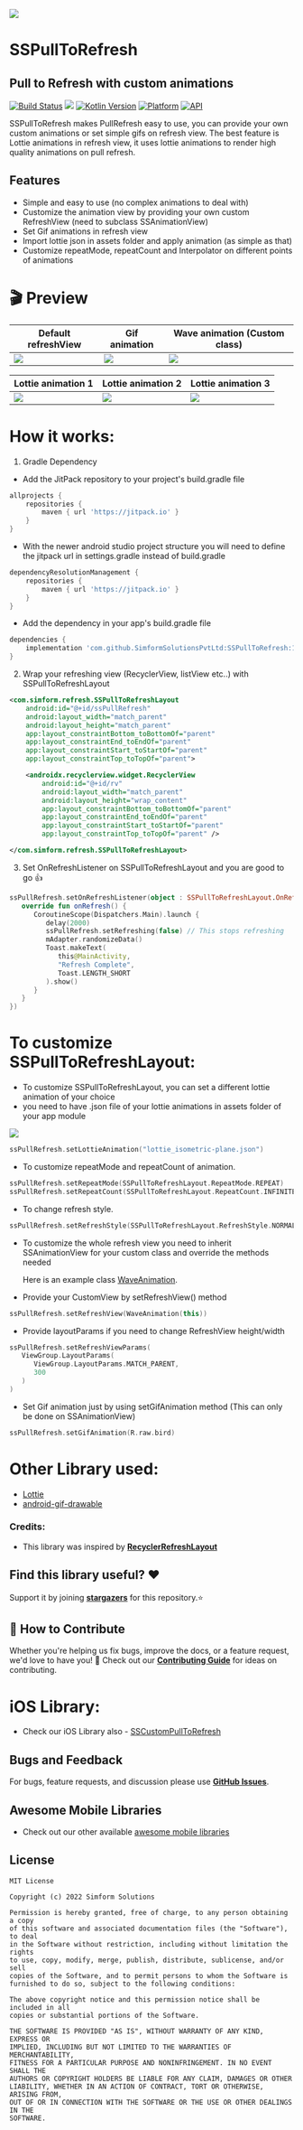<a href="https://www.simform.com/"><img src="https://github.com/SimformSolutionsPvtLtd/SSToastMessage/blob/master/simformBanner.png"></a>
# SSPullToRefresh
## Pull to Refresh with custom animations
[![Build Status](https://travis-ci.org/joemccann/dillinger.svg?branch=master)][git-repo-url] [![](https://jitpack.io/v/SimformSolutionsPvtLtd/SSPullToRefresh.svg)](https://jitpack.io/#SimformSolutionsPvtLtd/SSPullToRefresh) [![Kotlin Version](https://img.shields.io/badge/Kotlin-v1.7.10-blue.svg)](https://kotlinlang.org)  [![Platform](https://img.shields.io/badge/Platform-Android-green.svg?style=flat)](https://www.android.com/) [![API](https://img.shields.io/badge/API-17%2B-brightgreen.svg?style=flat)](https://android-arsenal.com/api?level=17)

SSPullToRefresh makes PullRefresh easy to use, you can provide your own custom animations or set simple gifs on refresh view.
The best feature is Lottie animations in refresh view, it uses lottie animations to render high quality animations on pull refresh.

## Features

- Simple and easy to use (no complex animations to deal with)
- Customize the animation view by providing your own custom RefreshView (need to subclass SSAnimationView)
- Set Gif animations in refresh view
- Import lottie json in assets folder and apply animation (as simple as that)
- Customize repeatMode, repeatCount and Interpolator on different points of animations

# 🎬 Preview

| Default refreshView | Gif animation | Wave animation (Custom class) |
|--|--|--|
| <a href="gifs/default.gif">![](gifs/default.gif)</a> | <a href="https://github.com/SimformSolutionsPvtLtd/SSPullToRefresh/blob/529aabcc07246c0d9220f9e93ad85d8509c130f0/sspulltorefresh/src/main/java/com/simform/refresh/SSPullToRefreshLayout.kt#L237">![](gifs/gif.gif)</a> | <a href="app/src/main/java/com/simform/demo/WaveAnimation.kt">![](gifs/wave.gif)</a> |

| Lottie animation 1 | Lottie animation 2 |  Lottie animation 3  |
|--|--|--|
| <a href="https://github.com/SimformSolutionsPvtLtd/SSPullToRefresh/blob/529aabcc07246c0d9220f9e93ad85d8509c130f0/sspulltorefresh/src/main/java/com/simform/refresh/SSPullToRefreshLayout.kt#L228">![](gifs/plane.gif)</a> | <a href="https://github.com/SimformSolutionsPvtLtd/SSPullToRefresh/blob/529aabcc07246c0d9220f9e93ad85d8509c130f0/sspulltorefresh/src/main/java/com/simform/refresh/SSPullToRefreshLayout.kt#L228">![](gifs/clock.gif)</a> | <a href="https://github.com/SimformSolutionsPvtLtd/SSPullToRefresh/blob/529aabcc07246c0d9220f9e93ad85d8509c130f0/sspulltorefresh/src/main/java/com/simform/refresh/SSPullToRefreshLayout.kt#L228">![](gifs/virus.gif)</a> |

# How it works:

1. Gradle Dependency

- Add the JitPack repository to your project's build.gradle file

```groovy
allprojects {
    repositories {
        maven { url 'https://jitpack.io' }
    }
}
```
- With the newer android studio project structure you will need to define the jitpack url in settings.gradle instead of build.gradle

```groovy
dependencyResolutionManagement {
    repositories {
        maven { url 'https://jitpack.io' }
    }
}
```

- Add the dependency in your app's build.gradle file

```groovy
dependencies {
    implementation 'com.github.SimformSolutionsPvtLtd:SSPullToRefresh:1.5'
}
```
2. Wrap your refreshing view (RecyclerView, listView etc..) with SSPullToRefreshLayout
```xml
<com.simform.refresh.SSPullToRefreshLayout
    android:id="@+id/ssPullRefresh"
    android:layout_width="match_parent"
    android:layout_height="match_parent"
    app:layout_constraintBottom_toBottomOf="parent"
    app:layout_constraintEnd_toEndOf="parent"
    app:layout_constraintStart_toStartOf="parent"
    app:layout_constraintTop_toTopOf="parent">

    <androidx.recyclerview.widget.RecyclerView
        android:id="@+id/rv"
        android:layout_width="match_parent"
        android:layout_height="wrap_content"
        app:layout_constraintBottom_toBottomOf="parent"
        app:layout_constraintEnd_toEndOf="parent"
        app:layout_constraintStart_toStartOf="parent"
        app:layout_constraintTop_toTopOf="parent" />

</com.simform.refresh.SSPullToRefreshLayout>
```
3. Set OnRefreshListener on SSPullToRefreshLayout and you are good to go 👍
```kotlin
ssPullRefresh.setOnRefreshListener(object : SSPullToRefreshLayout.OnRefreshListener {
   override fun onRefresh() {
      CoroutineScope(Dispatchers.Main).launch {
         delay(2000)
         ssPullRefresh.setRefreshing(false) // This stops refreshing
         mAdapter.randomizeData()
         Toast.makeText(
            this@MainActivity,
            "Refresh Complete",
            Toast.LENGTH_SHORT
         ).show()
      }
   }
})
```

# To customize SSPullToRefreshLayout:

* To customize SSPullToRefreshLayout, you can set a different lottie animation of your choice
* you need to have .json file of your lottie animations in assets folder of your app module

![](asset_folder.png)

```kotlin
ssPullRefresh.setLottieAnimation("lottie_isometric-plane.json")
```
* To customize repeatMode and repeatCount of animation.
```kotlin
ssPullRefresh.setRepeatMode(SSPullToRefreshLayout.RepeatMode.REPEAT)
ssPullRefresh.setRepeatCount(SSPullToRefreshLayout.RepeatCount.INFINITE)
```
* To change refresh style.
```kotlin
ssPullRefresh.setRefreshStyle(SSPullToRefreshLayout.RefreshStyle.NORMAL)
```
* To customize the whole refresh view you need to inherit SSAnimationView for your custom class and override the methods needed

   Here is an example class
[WaveAnimation][WaveAnimationFile].
* Provide your CustomView by setRefreshView() method
```kotlin
ssPullRefresh.setRefreshView(WaveAnimation(this))
```
* Provide layoutParams if you need to change RefreshView height/width
```kotlin
ssPullRefresh.setRefreshViewParams(
   ViewGroup.LayoutParams(
      ViewGroup.LayoutParams.MATCH_PARENT,
      300
   )
)
```
* Set Gif animation just by using setGifAnimation method (This can only be done on SSAnimationView)
```kotlin
ssPullRefresh.setGifAnimation(R.raw.bird)
```

# Other Library used:
* [Lottie][lottie-repo-url]
* [android-gif-drawable][gif-lib-repo]

### Credits:
- This library was inspired by __[RecyclerRefreshLayout]__

## Find this library useful? ❤️
Support it by joining __[stargazers]__ for this repository.⭐

## 🤝 How to Contribute

Whether you're helping us fix bugs, improve the docs, or a feature request, we'd love to have you! 💪
Check out our __[Contributing Guide]__ for ideas on contributing.


# iOS Library:
* Check our iOS Library also - [SSCustomPullToRefresh][SSCustomPullToRefresh]

## Bugs and Feedback

For bugs, feature requests, and discussion please use __[GitHub Issues]__.

## Awesome Mobile Libraries
- Check out our other available [awesome mobile libraries](https://github.com/SimformSolutionsPvtLtd/Awesome-Mobile-Libraries)

## License

```
MIT License

Copyright (c) 2022 Simform Solutions

Permission is hereby granted, free of charge, to any person obtaining a copy
of this software and associated documentation files (the "Software"), to deal
in the Software without restriction, including without limitation the rights
to use, copy, modify, merge, publish, distribute, sublicense, and/or sell
copies of the Software, and to permit persons to whom the Software is
furnished to do so, subject to the following conditions:

The above copyright notice and this permission notice shall be included in all
copies or substantial portions of the Software.

THE SOFTWARE IS PROVIDED "AS IS", WITHOUT WARRANTY OF ANY KIND, EXPRESS OR
IMPLIED, INCLUDING BUT NOT LIMITED TO THE WARRANTIES OF MERCHANTABILITY,
FITNESS FOR A PARTICULAR PURPOSE AND NONINFRINGEMENT. IN NO EVENT SHALL THE
AUTHORS OR COPYRIGHT HOLDERS BE LIABLE FOR ANY CLAIM, DAMAGES OR OTHER
LIABILITY, WHETHER IN AN ACTION OF CONTRACT, TORT OR OTHERWISE, ARISING FROM,
OUT OF OR IN CONNECTION WITH THE SOFTWARE OR THE USE OR OTHER DEALINGS IN THE
SOFTWARE.
```

[//]: # (These are reference links used in the body of this note and get stripped out when the markdown processor does its job. There is no need to format nicely because it shouldn't be seen. Thanks SO - http://stackoverflow.com/questions/4823468/store-comments-in-markdown-syntax)

   [git-repo-url]: <https://github.com/SimformSolutionsPvtLtd/SSPullToRefresh.git>
   [lottie-repo-url]: <https://github.com/airbnb/lottie-android.git>
   [stargazers]: <https://github.com/SimformSolutionsPvtLtd/SSPullToRefresh/stargazers>
   [Contributing Guide]: <https://github.com/SimformSolutionsPvtLtd/SSPullToRefresh/blob/main/CONTRIBUTING.md>
   [GitHub Issues]: <https://github.com/SimformSolutionsPvtLtd/SSPullToRefresh/issues>
   [RecyclerRefreshLayout]: <https://github.com/dinuscxj/RecyclerRefreshLayout?utm_source=android-arsenal.com&utm_medium=referral&utm_campaign=3383>
   [gif-lib-repo]: <https://github.com/koral--/android-gif-drawable.git>
   [SSCustomPullToRefresh]: <https://github.com/SimformSolutionsPvtLtd/SSCustomPullToRefresh.git>
   [WaveAnimationFile]: app/src/main/java/com/simform/demo/WaveAnimation.kt

